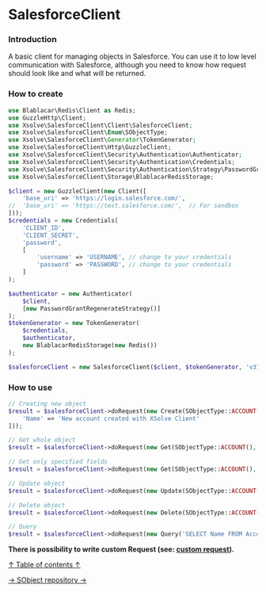 SalesforceClient
===
### Introduction
A basic client for managing objects in Salesforce. You can use it to low level communication with Salesforce, although you need to know how request should look like and what will be returned.

### How to create
```php
use Blablacar\Redis\Client as Redis;
use GuzzleHttp\Client;
use Xsolve\SalesforceClient\Client\SalesforceClient;
use Xsolve\SalesforceClient\Enum\SObjectType;
use Xsolve\SalesforceClient\Generator\TokenGenerator;
use Xsolve\SalesforceClient\Http\GuzzleClient;
use Xsolve\SalesforceClient\Security\Authentication\Authenticator;
use Xsolve\SalesforceClient\Security\Authentication\Credentials;
use Xsolve\SalesforceClient\Security\Authentication\Strategy\PasswordGrantRegenerateStrategy;
use Xsolve\SalesforceClient\Storage\BlablacarRedisStorage;

$client = new GuzzleClient(new Client([
    'base_uri' => 'https://login.salesforce.com/',
//  'base_uri' => 'https://test.salesforce.com/',  // For sandbox
]));
$credentials = new Credentials(
    'CLIENT_ID',
    'CLIENT_SECRET',
    'password',
    [
        'username' => 'USERNAME', // change to your credentials
        'password' => 'PASSWORD', // change to your credentials
    ]
);

$authenticator = new Authenticator(
    $client,
    [new PasswordGrantRegenerateStrategy()]
);
$tokenGenerator = new TokenGenerator(
    $credentials,
    $authenticator,
    new BlablacarRedisStorage(new Redis())
);

$salesforceClient = new SalesforceClient($client, $tokenGenerator, 'v37.0');
```

### How to use
```php
// Creating new object
$result = $salesforceClient->doRequest(new Create(SObjectType::ACCOUNT(), [
    'Name' => 'New account created with XSolve Client'
]));

// Get whole object
$result = $salesforceClient->doRequest(new Get(SObjectType::ACCOUNT(), 'id'));

// Get only specified fields
$result = $salesforceClient->doRequest(new Get(SObjectType::ACCOUNT(), 'id', ['Name']));

// Update object
$result = $salesforceClient->doRequest(new Update(SObjectType::ACCOUNT(), 'id', ['Name' => 'New name']));

// Delete object
$result = $salesforceClient->doRequest(new Delete(SObjectType::ACCOUNT() 'id'));

// Query
$result = $salesforceClient->doRequest(new Query('SELECT Name FROM Account'));
```
**There is possibility to write custom Request (see: [custom request](custom-request.md)).**

[↑ Table of contents ↑](/doc/README.md)

[→ SObject repository →](sobject-repository.md)
